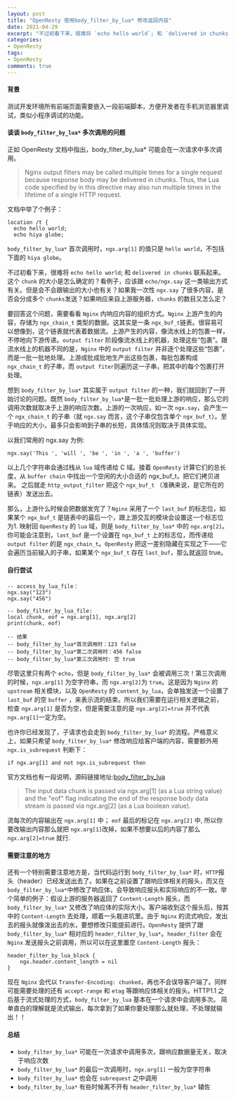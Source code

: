 ```yaml
---
layout: post
title: "OpenResty 使用body_filter_by_lua* 修改返回内容"
date: 2021-04-29
excerpt: "不过初看下来，很难将 `echo hello world`; 和 `delivered in chunks` 联系起来。这个 `chunk` 的大小是怎么确定的？看例子，应该跟 `echo/ngx.say` 这一类输出方式有关。但是会不会跟输出的大小也有关？如果我一次性 `ngx.say` 了很多内容，是否会分成多个 `chunks`发送？如果响应来自上游服务器，`chunks` 的数目又怎么定？"
categories: 
- OpenResty
tags: 
- OpenResty
comments: true
---
```


#### 背景

测试开发环境所有前端页面需要嵌入一段前端脚本，方便开发者在手机浏览器里调试，类似小程序调试的功能。


#### 谈谈 `body_filter_by_lua*` 多次调用的问题

正如 OpenResty 文档中指出，body_filter_by_lua* 可能会在一次请求中多次调用。

>Nginx output filters may be called multiple times for a single request because response body may be delivered in chunks.
Thus, the Lua code specified by in this directive may also run multiple times in the lifetime of a single HTTP request.

文档中举了个例子：

```
location /t {
  echo hello world;
  echo hiya globe;
```

`body_filter_by_lua*` 首次调用时，`ngx.arg[1]` 的值只是 `hello world`，不包括下面的 `hiya globe`。

不过初看下来，很难将 `echo hello world`; 和 `delivered in chunks` 联系起来。这个 `chunk` 的大小是怎么确定的？看例子，应该跟 `echo/ngx.say` 这一类输出方式有关。但是会不会跟输出的大小也有关？如果我一次性 `ngx.say` 了很多内容，是否会分成多个 `chunks`发送？如果响应来自上游服务器，`chunks` 的数目又怎么定？

要回答这个问题，需要看看 `Nginx` 内响应内容的组织方式。`Nginx` 上游产生的内容，存储为 `ngx_chain_t` 类型的数据。这其实是一条 `ngx_buf_t`链表。很容易可以想像到，这个链表就代表着数据流。上游产生的内容，像流水线上的包裹一样，不停地向下游传递。`output filter` 阶段像流水线上的机器，处理这些“包裹”。跟流水线上的机器不同的是，`Nginx` 中的 `output filter` 并非逐个处理这些“包裹”，而是一批一批地处理。上游成批成批地生产出这些包裹，每批包裹构成 `ngx_chain_t` 的子串，而 `output fiter`则遍历这一子串，把其中的每个包裹打开处理。

想到 `body_filter_by_lua*` 其实属于 `output filter` 的一种，我们就回到了一开始讨论的问题。既然 `body_filter_by_lua*`是一批一批处理上游的响应，那么它的调用次数就取决于上游的响应次数。上游的一次响应，如一次 `ngx.say`，会产生一个 `ngx_chain_t` 的子串（就 `ngx.say` 而言，这个子串仅包含单个 `ngx_buf_t`）。至于响应的大小，最多只会影响到子串的长短，具体情况则取决于具体实现。

以我们常用的 ngx.say 为例:

```
ngx.say('This ', 'will ', 'be ', 'in ', 'a ', 'buffer')
```

以上几个字符串会通过栈从 `lua` 域传递给 C 域。接着 `OpenResty` 计算它们的总长度，从 `buffer chain` 中找出一个空闲的大小合适的 ngx_buf_t，把它们拷贝进来。 之后就走 `http_output_filter` 把这个 `ngx_buf_t` （准确来说，是它所在的链表）发送出去。

那么，上游什么时候会把数据发完了？`Nginx` 采用了一个 `last_buf` 的标志位，如果某个 `ngx_buf_t` 是链表中的最后一个，跟上游交互的模块会设置这一个标志位为1. 映射回 `OpenResty` 的 `lua` 域，则是 `body_filter_by_lua*` 中的 `ngx.arg[2]`。你可能会注意到，`last_buf` 是一个设置在 `ngx_buf_t` 上的标志位，而传递给 `output filter` 的是 `ngx_chain_t`。`OpenResty` 把这一差别隐藏在实现之下——它会遍历当前输入的子串，如果某个 `ngx_buf_t` 存在 `last_buf`，那么就返回 true。

#### 自行尝试

```
-- access_by_lua_file：
ngx.say("123")
ngx.say("456")

-- body_filter_by_lua_file:
local chunk, eof = ngx.arg[1], ngx.arg[2]
print(chunk, eof)

-- 结果
-- body_filter_by_lua*首次调用时：123 false
-- body_filter_by_lua*第二次调用时：456 false
-- body_filter_by_lua*第三次调用时: 空 true
```

尽管这里只有两个 `echo`，但是 `body_filter_by_lua*` 会被调用三次！第三次调用的时候，`ngx.arg[1]` 为空字符串，而 `ngx.arg[2]`为 `true`。这是因为 `Nginx` 的 `upstream` 相关模块，以及 `OpenResty` 的 `content_by_lua`，会单独发送一个设置了 `last_buf` 的空 `buffer` ，来表示流的结束。所以我们需要在运行相关逻辑之前，检查 `ngx.arg[1]` 是否为空，但是需要注意的是 `ngx.arg[2]=true` 并不代表 `ngx.arg[1]`一定为空。

也许你已经发现了，子请求也会走到 `body_filter_by_lua*` 的流程。严格意义上，如果只希望 `body_filter_by_lua*` 修改响应给客户端的内容，需要额外用 `ngx.is_subrequest` 判断下：

```
if ngx.arg[1] and not ngx.is_subrequest then
```


官方文档也有一段说明，源码链接地址:[body_filter_by_lua ](https://github.com/openresty/lua-nginx-module#body_filter_by_lua)

>The input data chunk is passed via ngx.arg[1] (as a Lua string value) and the "eof" flag indicating the end of the response body data stream is passed via ngx.arg[2] (as a Lua boolean value).

流每次的内容输出在 `ngx.arg[1]` 中； `eof` 最后的标记在 `ngx.arg[2]` 中, 所以你要改输出内容那么就把 `ngx.arg[1]`改掉，如果不想要以后的内容了那么 `ngx.arg[2]=true` 就行.

#### 需要注意的地方

还有一个特别需要注意地方是，当代码运行到 `body_filter_by_lua*` 时，`HTTP`报头（header）已经发送出去了。如果在之前设置了跟响应体相关的报头，而又在 `body_filter_by_lua*`中修改了响应体，会导致响应报头和实际响应的不一致。举个简单的例子：假设上游的服务器返回了 `Content-Length` 报头，而 `body_filter_by_lua*` 又修改了响应体的实际大小。客户端收到这个报头后，按其中的 `Content-Length` 去处理，顺着一头栽进坑里。由于 `Nginx` 的流式响应，发出去的报头就像泼出去的水，要想修改只能提前进行。`OpenResty` 提供了跟 `body_filter_by_lua*` 相对应的 `header_filter_by_lua*`。`header_filter` 会在 `Nginx` 发送报头之前调用，所以可以在这里置空 `Content-Length` 报头：

```
header_filter_by_lua_block {
    ngx.header.content_length = nil
}
```

现在 `Nginx` 会代以 `Transfer-Encoding: chunked`，再也不会误导客户端了。同样可能需要处理的还有 `accept-range` 和 `etag` 等跟响应体相关的报头。HTTP1.1 之后基于流式处理的方式，`body_filter_by_lua` 基本在一个请求中会调用多次。 简单直白的理解就是流式输出，每次拿到了如果你要处理那么就处理，不处理就输出！！


#### 总结

- `body_filter_by_lua*` 可能在一次请求中调用多次，跟响应数据量无关，取决于响应次数
- `body_filter_by_lua*` 的最后一次调用时，`ngx.arg[1]` 一般为空字符串
- `body_filter_by_lua*` 也会在 `subrequest` 之中调用
- `body_filter_by_lua*` 有些时候离不开有 `header_filter_by_lua*` 辅佐



